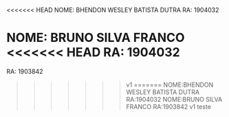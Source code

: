 <<<<<<< HEAD
NOME: BHENDON WESLEY BATISTA DUTRA
RA: 1904032

NOME: BRUNO SILVA FRANCO
<<<<<<< HEAD
RA: 1904032
=======
RA: 1903842
>>>>>>> v1
=======
NOME:BHENDON WESLEY BATISTA DUTRA
RA:1904032 
NOME:BRUNO SILVA FRANCO
RA:1903842
>>>>>>> v1
teste